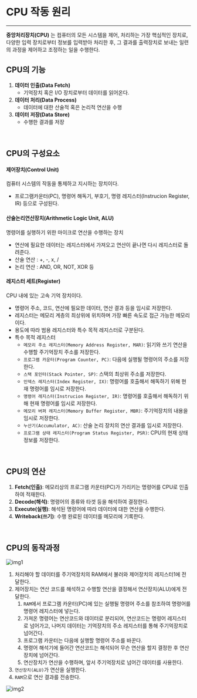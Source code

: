# CPU 작동 원리
---
**중앙처리장치(CPU)** 는 컴퓨터의 모든 시스템을 제어, 처리하는 가장 핵심적인 장치로, 다양한 입력 장치로부터 정보를 입력받아 처리한 후, 그 결과를 출력장치로 보내는 일련의 과정을 제어하고 조정하는 일을 수행한다.

## CPU의 기능

1. **데이터 인출(Data Fetch)**
    - 기억장치 혹은 I/O 장치로부터 데이터를 읽어온다.
2. **데이터 처리(Data Process)**
    - 데이터에 대한 산술적 혹은 논리적 연산을 수행
3. **데이터 저장(Data Store)**
    - 수행한 결과를 저장

<br>

## CPU의 구성요소

#### 제어장치(Control Unit)
컴퓨터 시스템의 작동을 통제하고 지시하는 장치이다.

- 프로그램카운터(PC), 명령어 해독기, 부호기, 명령 레지스터(Instrucion Register, IR) 등으로 구성된다.

#### 산술논리연산장치(Arithmetic Logic Unit, ALU)
명령어를 실행하기 위한 마이크로 연산을 수행하는 장치

- 연산에 필요한 데이터는 레지스터에서 가져오고 연산이 끝나면 다시 레지스터로 돌려준다.
- 산술 연산 : +, -, x, /
- 논리 연산 : AND, OR, NOT, XOR 등

#### 레지스터 세트(Register)
CPU 내에 있는 고속 기억 장치이다.
- 명령어 주소, 코드, 연산에 필요한 데이터, 연산 결과 등을 임시로 저장한다.
- 레지스터는 메모리 계층의 최상위에 위치하며 가장 빠른 속도로 접근 가능한 메모리이다.
- 용도에 따라 범용 레지스터와 특수 목적 레지스터로 구분된다.
- 특수 목적 레지스터
    - `메모리 주소 레지스터(Memory Address Register, MAR)`: 읽기와 쓰기 연산을 수행할 주기억장치 주소를 저장한다.
    - `프로그램 카운터(Program Counter, PC)`: 다음에 실행될 명령어의 주소를 저장한다.
    - `스택 포인터(Stack Pointer, SP)`: 스택의 최상위 주소를 저장한다.
    - `인덱스 레지스터(Index Register, IX)`: 명령어를 호출해서 해독하기 위해 현재 명령어를 임시로 저장한다.
    - `명령어 레지스터(Instrucion Register, IR)`: 명령어를 호출해서 해독하기 위해 현재 명령어를 임시로 저장한다.
    - `메모리 버퍼 레지스터(Memory Buffer Register, MBR)`: 주기억장치의 내용을 임시로 저장한다.
    - `누산기(Accumulator, AC)`: 산술 논리 장치의 연산 결과를 임시로 저장한다.
    - `프로그램 상태 레지스터(Program Status Register, PSR)`: CPU의 현재 상태 정보를 저장한다.
<br>

## CPU의 연산
1. **Fetch(인출)**: 메모리상의 프로그램 카운터(PC)가 가리키는 명령어를 CPU로 인출하여 적재한다.
2. **Decode(해석)**: 명령어의 종류와 타겟 등을 해석하여 결정한다.
3. **Execute(실행)**: 해석된 명령어에 따라 데이터에 대한 연산을 수행한다.
4. **Writeback(쓰기)**: 수행 완료된 데이터를 메모리에 기록한다.
<br>

## CPU의 동작과정

![img1](https://github.com/rt21hyuk/TIL/assets/156268464/55f50b58-2d11-4c75-acaf-43fe5d8ba3e0)


1. 처리해야 할 데이터를 주기억장치의 RAM에서 불러와 제어장치의 레지스터1에 전달한다.
2. 제어장치는 연산 코드를 해석하고 수행할 연산을 결정해서 연산장치(ALU)에게 전달한다.
    1. `RAM`에서 프로그램 카운터(PC)에 있는 실행될 명령어 주소를 참조하여 명령어를 명령어 레지스터에 넣는다.
    2. 가져온 명령어는 연산코드와 데이터로 분리되어, 연산코드는 명령어 레지스터로 넘어가고, 나머지 데이터는 기억장치의 주소 레지스터를 통해 주기억장치로 넘어간다.
    3. 프로그램 카운터는 다음에 실행할 명령어 주소를 바꾼다.
    4. 명령어 해석기에 들어간 연산코드는 해석되어 무슨 연산을 할지 결정한 후 연산장치에 넘어간다.
    5. 연산장치가 연산을 수행하며, 앞서 주기억장치로 넘어간 데이터를 사용한다.
3. `연산장치(ALU)`가 연산을 실행한다.
4. `RAM`으로 연산 결과를 전송한다.

![img2](https://github.com/rt21hyuk/TIL/assets/156268464/57796e6b-523a-4289-b1a3-afc19273d927)
